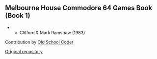 ## Melbourne House Commodore 64 Games Book (Book 1)  
* * Clifford & Mark Ramshaw (1983)  

Contribution by [Old School Coder](https://github.com/OldSkoolCoder)  

[Original repository](https://github.com/OldSkoolCoder/Melbourne-House-Commodore-64-Games-Book)

